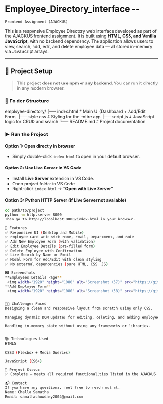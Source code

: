# Employee_Directory_interface -- 
    Frontend Assignment (AJACKUS)

This is a responsive Employee Directory web interface developed as part of the AJACKUS frontend assignment. It is built using **HTML, CSS, and Vanilla JavaScript**, with no backend dependency. The application allows users to view, search, add, edit, and delete employee data — all stored in-memory via JavaScript arrays.

---

## 🔧 Project Setup

> This project **does not use npm or any backend**. You can run it directly in any modern browser.

### 📁 Folder Structure
employee-directory/
├── index.html # Main UI (Dashboard + Add/Edit Form)
├── style.css # Styling for the entire app
├── script.js # JavaScript logic for CRUD and search
└── README.md # Project documentation

### ▶️ Run the Project

#### Option 1: Open directly in browser
- Simply double-click `index.html` to open in your default browser.

#### Option 2: Use Live Server in VS Code
- Install **Live Server** extension in VS Code.
- Open project folder in VS Code.
- Right-click `index.html` → **"Open with Live Server"**

#### Option 3: Python HTTP Server (if Live Server not available)

```bash
cd path/to/project
python -m http.server 8000
Then go to http://localhost:8000/index.html in your browser.

📌 Features
✅ Responsive UI (Desktop and Mobile)
✅ Employee Card Grid with Name, Email, Department, and Role
✅ Add New Employee Form (with validation)
✅ Edit Employee Details (pre-filled form)
✅ Delete Employee with Confirmation
✅ Live Search by Name or Email
✅ Modal Form for Add/Edit with clean styling
✅ No external dependencies (pure HTML, CSS, JS)

🖼️ Screenshots
**Employees Details Page**
 <img width="1920" height="1080" alt="Screenshot (57)" src="https://github.com/user-attachments/assets/df794355-02a9-4bfc-8de5-0196ffacbb98" />
**Add Employee Form**
 <img width="1920" height="1080" alt="Screenshot (58)" src="https://github.com/user-attachments/assets/21dcf809-4d9a-4a0b-a5fb-44447ad43f3a" />


👨‍💻 Challenges Faced
Designing a clean and responsive layout from scratch using only CSS.

Managing dynamic DOM updates for editing, deleting, and adding employees.

Handling in-memory state without using any frameworks or libraries.


📚 Technologies Used
HTML5

CSS3 (Flexbox + Media Queries)

JavaScript (ES6+)

📂 Project Status
✅ Complete – meets all required functionalities listed in the AJACKUS assignment.

📬 Contact
If you have any questions, feel free to reach out at:
Name: Challa Samatha
Email: samathachowdary2004@gmail.com









